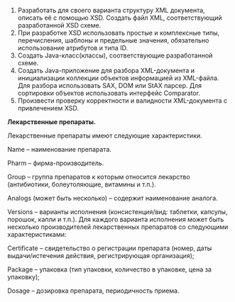 1) Разработать для своего варианта структуру XML документа, описать её с помощью XSD. Создать файл XML, соответствующий разработанной XSD схеме.
2) При разработке XSD использовать простые и комплексные типы, перечисления, шаблоны и предельные значения, обязательно использование атрибутов и типа ID.
3) Создать Java-класс(классы), соответствующие разработанной схеме.
4) Создать Java-приложение для разбора XML-документа и инициализации коллекции объектов информацией из XML-файла. Для разбора использовать SAX, DOM или StAX парсер. Для сортировки объектов использовать интерфейс Comparator.
5) Произвести проверку корректности и валидности XML-документа с привлечением XSD.

**Лекарственные препараты.**

Лекарственные препараты имеют следующие характеристики.

  Name – наименование препарата. 
  
  Pharm – фирма-производитель.
  
  Group – группа препаратов к которым относится лекарство (антибиотики, болеутоляющие, витамины и т.п.). 
  
  Analogs (может быть несколько) – содержит наименование аналога. 
  
  Versions – варианты исполнения (консистенция/вид: таблетки, капсулы, порошок, капли и т.п.).
  Для каждого варианта исполнения может быть несколько производителей лекарственных препаратов со следующими характеристиками: 
  
  Certificate – свидетельство о регистрации препарата (номер, даты выдачи/истечения действия, регистрирующая организация); 
  
  Package – упаковка (тип упаковки, количество в упаковке, цена за упаковку); 
  
  Dosage – дозировка препарата, периодичность приема. 
  
